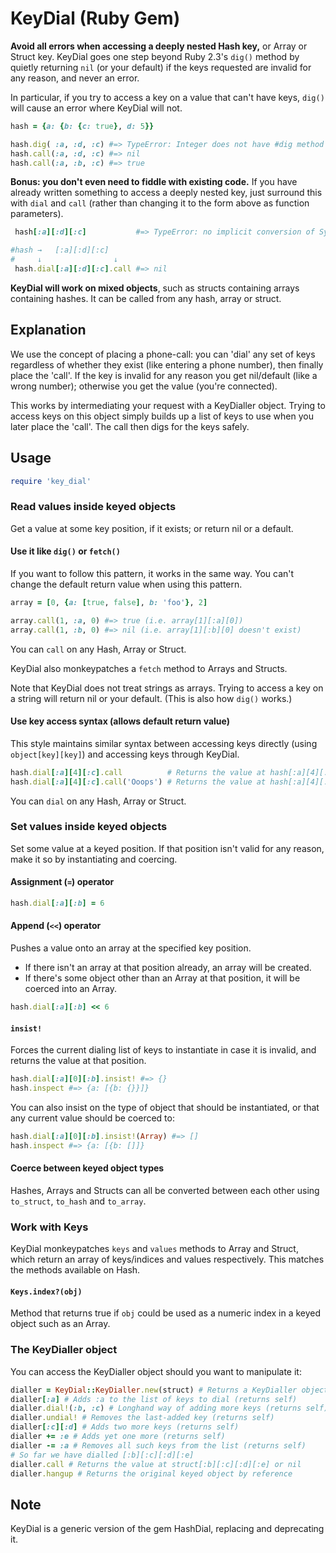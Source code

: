 # KeyDial (Ruby Gem)

**Avoid all errors when accessing a deeply nested Hash key,** or Array or Struct key. KeyDial goes one step beyond Ruby 2.3's `dig()` method by quietly returning `nil` (or your default) if the keys requested are invalid for any reason, and never an error.

In particular, if you try to access a key on a value that can't have keys, `dig()` will cause an error where KeyDial will not.

```ruby
hash = {a: {b: {c: true}, d: 5}}

hash.dig( :a, :d, :c) #=> TypeError: Integer does not have #dig method
hash.call(:a, :d, :c) #=> nil
hash.call(:a, :b, :c) #=> true
```

**Bonus: you don't even need to fiddle with existing code.** If you have already written something to access a deeply nested key, just surround this with `dial` and `call` (rather than changing it to the form above as function parameters).

```ruby
 hash[:a][:d][:c]           #=> TypeError: no implicit conversion of Symbol into Integer

#hash →   [:a][:d][:c]
#     ↓                ↓
 hash.dial[:a][:d][:c].call #=> nil
```

**KeyDial will work on mixed objects**, such as structs containing arrays containing hashes. It can be called from any hash, array or struct.

## Explanation

We use the concept of placing a phone-call: you can 'dial' any set of keys regardless of whether they exist (like entering a phone number), then finally place the 'call'. If the key is invalid for any reason you get nil/default (like a wrong number); otherwise you get the value (you're connected).

This works by intermediating your request with a KeyDialler object. Trying to access keys on this object simply builds up a list of keys to use when you later place the 'call'. The call then digs for the keys safely.

## Usage

```ruby
require 'key_dial'
```

### Read values inside keyed objects

Get a value at some key position, if it exists; or return nil or a default.

#### Use it like `dig()` or `fetch()`

If you want to follow this pattern, it works in the same way. You can't change the default return value when using this pattern.

```ruby
array = [0, {a: [true, false], b: 'foo'}, 2]

array.call(1, :a, 0) #=> true (i.e. array[1][:a][0])
array.call(1, :b, 0) #=> nil (i.e. array[1][:b][0] doesn't exist)
```

You can `call` on any Hash, Array or Struct.

KeyDial also monkeypatches a `fetch` method to Arrays and Structs.

Note that KeyDial does not treat strings as arrays. Trying to access a key on a string will return nil or your default. (This is also how `dig()` works.)

#### Use key access syntax (allows default return value)

This style maintains similar syntax between accessing keys directly (using `object[key][key]`) and accessing keys through KeyDial.

```ruby
hash.dial[:a][4][:c].call          # Returns the value at hash[:a][4][:c] or nil
hash.dial[:a][4][:c].call('Ooops') # Returns the value at hash[:a][4][:c] or 'Ooops'
```

You can `dial` on any Hash, Array or Struct.

### Set values inside keyed objects

Set some value at a keyed position. If that position isn't valid for any reason, make it so by instantiating and coercing.

#### Assignment (`=`) operator

```ruby
hash.dial[:a][:b] = 6
```

#### Append (`<<`) operator

Pushes a value onto an array at the specified key position.

* If there isn't an array at that position already, an array will be created.
* If there's some object other than an Array at that position, it will be coerced into an Array.

```ruby
hash.dial[:a][:b] << 6
```

#### `insist!`

Forces the current dialing list of keys to instantiate in case it is invalid, and returns the value at that position.

```ruby
hash.dial[:a][0][:b].insist! #=> {}
hash.inspect #=> {a: [{b: {}}]}
```

You can also insist on the type of object that should be instantiated, or that any current value should be coerced to:

```ruby
hash.dial[:a][0][:b].insist!(Array) #=> []
hash.inspect #=> {a: [{b: []]}
```

#### Coerce between keyed object types

Hashes, Arrays and Structs can all be converted between each other using `to_struct`, `to_hash` and `to_array`.

### Work with Keys

KeyDial monkeypatches `keys` and `values` methods to Array and Struct, which return an array of keys/indices and values respectively. This matches the methods available on Hash.

#### `Keys.index?(obj)`

Method that returns true if `obj` could be used as a numeric index in a keyed object such as an Array.

### The KeyDialler object

You can access the KeyDialler object should you want to manipulate it:

```ruby
dialler = KeyDial::KeyDialler.new(struct) # Returns a KeyDialler object referencing struct
dialler[:a] # Adds :a to the list of keys to dial (returns self)
dialler.dial!(:b, :c) # Longhand way of adding more keys (returns self)
dialler.undial! # Removes the last-added key (returns self)
dialler[:c][:d] # Adds two more keys (returns self)
dialler += :e # Adds yet one more (returns self)
dialler -= :a # Removes all such keys from the list (returns self)
# So far we have dialled [:b][:c][:d][:e]
dialler.call # Returns the value at struct[:b][:c][:d][:e] or nil
dialler.hangup # Returns the original keyed object by reference
```

## Note

KeyDial is a generic version of the gem HashDial, replacing and deprecating it.